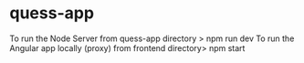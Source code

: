 # quess-app
To run the Node Server from quess-app directory > npm run dev
To run the Angular app locally (proxy)  from frontend directory> npm start
